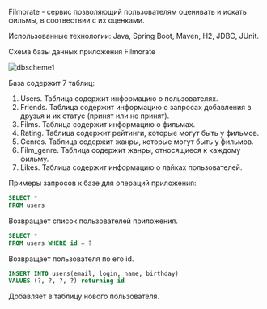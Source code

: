 Filmorate - сервис позволяющий пользователям оценивать и искать фильмы, в соотвествии с их оценками.

Использованные технологии: Java, Spring Boot, Maven, H2, JDBC, JUnit.

Схема базы данных приложения Filmorate

![dbscheme1](https://github.com/nyxxyzu/java-filmorate/assets/157836043/b574c162-6e57-4b4a-882f-66b71156b8c9)

База содержит 7 таблиц:
1. Users. Таблица содержит информацию о пользователях.
2. Friends. Таблица содержит информацию о запросах добавления в друзья и их статус (принят или не принят).
3. Films. Таблица содержит информацию о фильмах.
4. Rating. Таблица содержит рейтинги, которые могут быть у фильмов.
5. Genres. Таблица содержит жанры, которые могут быть у фильмов.
6. Film_genre. Таблица содержит жанры, относящиеся к каждому фильму.
7. Likes. Таблица содержит информацию о лайках пользователей.

Примеры запросов к базе для операций приложения:

``` sql
SELECT *
FROM users
```

Возвращает список пользователей приложения.

``` sql
SELECT *
FROM users WHERE id = ?
```

Возвращает пользователя по его id.

``` sql
INSERT INTO users(email, login, name, birthday)
VALUES (?, ?, ?, ?) returning id
```

Добавляет в таблицу нового пользователя.






